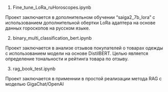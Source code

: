 1) Fine_tune_LoRa_ruHoroscopes.ipynb

 Проект заключается в дополнительном обучении “saiga2_7b_lora” с использованием дополнительной обертки LoRa адаптера на основе данных гороскопов на русском языке.

2) binary_multi_classification_bert.ipynb

 Проект заключается в анализе отзывов покупателей о товарах одежды с использованием модели на основе DistilBERT. Целью  является определение тональности и рейтинга товара по отзыву.

3) rag_book_test.ipynb

 Проект заключается в применнии в простой реализации метода RAG с моделью GigaChat/OpenAI
